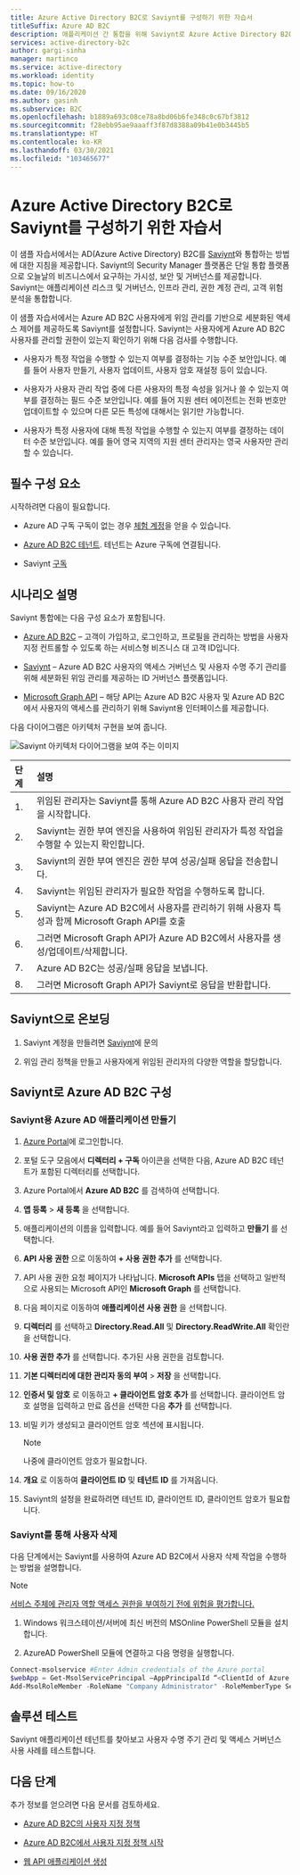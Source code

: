 ```yaml
---
title: Azure Active Directory B2C로 Saviynt를 구성하기 위한 자습서
titleSuffix: Azure AD B2C
description: 애플리케이션 간 통합을 위해 Saviynt로 Azure Active Directory B2C를 구성하여 IT 현대화를 간소화하고 보안, 거버넌스 및 규정 준수를 강화하도록 하는 자습서입니다. 
services: active-directory-b2c
author: gargi-sinha
manager: martinco
ms.service: active-directory
ms.workload: identity
ms.topic: how-to
ms.date: 09/16/2020
ms.author: gasinh
ms.subservice: B2C
ms.openlocfilehash: b1889a693c08ce78a8bd06b6fe348c0c67bf3812
ms.sourcegitcommit: f28ebb95ae9aaaff3f87d8388a09b41e0b3445b5
ms.translationtype: HT
ms.contentlocale: ko-KR
ms.lasthandoff: 03/30/2021
ms.locfileid: "103465677"
---
```

# <a name="tutorial-for-configuring-saviynt-with-azure-active-directory-b2c"></a>Azure Active Directory B2C로 Saviynt를 구성하기 위한 자습서

이 샘플 자습서에서는 AD(Azure Active Directory) B2C를 [Saviynt](https://saviynt.com/integrations/azure-ad/for-b2c/)와 통합하는 방법에 대한 지침을 제공합니다. Saviynt의 Security Manager 플랫폼은 단일 통합 플랫폼으로 오늘날의 비즈니스에서 요구하는 가시성, 보안 및 거버넌스를 제공합니다. Saviynt는 애플리케이션 리스크 및 거버넌스, 인프라 관리, 권한 계정 관리, 고객 위험 분석을 통합합니다.

이 샘플 자습서에서는 Azure AD B2C 사용자에게 위임 관리를 기반으로 세분화된 액세스 제어를 제공하도록 Saviynt를 설정합니다. Saviynt는 사용자에게 Azure AD B2C 사용자를 관리할 권한이 있는지 확인하기 위해 다음 검사를 수행합니다.

- 사용자가 특정 작업을 수행할 수 있는지 여부를 결정하는 기능 수준 보안입니다. 예를 들어 사용자 만들기, 사용자 업데이트, 사용자 암호 재설정 등이 있습니다.

- 사용자가 사용자 관리 작업 중에 다른 사용자의 특정 속성을 읽거나 쓸 수 있는지 여부를 결정하는 필드 수준 보안입니다. 예를 들어 지원 센터 에이전트는 전화 번호만 업데이트할 수 있으며 다른 모든 특성에 대해서는 읽기만 가능합니다.

- 사용자가 특정 사용자에 대해 특정 작업을 수행할 수 있는지 여부를 결정하는 데이터 수준 보안입니다. 예를 들어 영국 지역의 지원 센터 관리자는 영국 사용자만 관리할 수 있습니다.

## <a name="prerequisites"></a>필수 구성 요소

시작하려면 다음이 필요합니다.

- Azure AD 구독 구독이 없는 경우 [체험 계정](https://azure.microsoft.com/free/)을 얻을 수 있습니다.

- [Azure AD B2C 테넌트](./tutorial-create-tenant.md). 테넌트는 Azure 구독에 연결됩니다.

- Saviynt [구독](https://saviynt.com/contact-us/)

## <a name="scenario-description"></a>시나리오 설명

Saviynt 통합에는 다음 구성 요소가 포함됩니다.

- [Azure AD B2C](https://azure.microsoft.com/services/active-directory/external-identities/b2c/) – 고객이 가입하고, 로그인하고, 프로필을 관리하는 방법을 사용자 지정 컨트롤할 수 있도록 하는 서비스형 비즈니스 대 고객 ID입니다.

- [Saviynt](https://saviynt.com/integrations/azure-ad/for-b2c/) – Azure AD B2C 사용자의 액세스 거버넌스 및 사용자 수명 주기 관리를 위해 세분화된 위임 관리를 제공하는 ID 거버넌스 플랫폼입니다.  

- [Microsoft Graph API](/graph/use-the-api) – 해당 API는 Azure AD B2C 사용자 및 Azure AD B2C에서 사용자의 액세스를 관리하기 위해 Saviynt용 인터페이스를 제공합니다.

다음 다이어그램은 아키텍처 구현을 보여 줍니다.

![Saviynt 아키텍처 다이어그램을 보여 주는 이미지](./media/partner-saviynt/saviynt-architecture-diagram.png)

|단계 | 설명 |
|:-----| :-----------|
| 1. | 위임된 관리자는 Saviynt를 통해 Azure AD B2C 사용자 관리 작업을 시작합니다.
| 2. | Saviynt는 권한 부여 엔진을 사용하여 위임된 관리자가 특정 작업을 수행할 수 있는지 확인합니다.
| 3. | Saviynt의 권한 부여 엔진은 권한 부여 성공/실패 응답을 전송합니다.
| 4. | Saviynt는 위임된 관리자가 필요한 작업을 수행하도록 합니다.
| 5. | Saviynt는 Azure AD B2C에서 사용자를 관리하기 위해 사용자 특성과 함께 Microsoft Graph API를 호출
| 6. | 그러면 Microsoft Graph API가 Azure AD B2C에서 사용자를 생성/업데이트/삭제합니다.
| 7. | Azure AD B2C는 성공/실패 응답을 보냅니다.
| 8. | 그러면 Microsoft Graph API가 Saviynt로 응답을 반환합니다.

## <a name="onboard-with-saviynt"></a>Saviynt으로 온보딩

1. Saviynt 계정을 만들려면 [Saviynt](https://saviynt.com/contact-us/)에 문의

2. 위임 관리 정책을 만들고 사용자에게 위임된 관리자의 다양한 역할을 할당합니다.

## <a name="configure-azure-ad-b2c-with-saviynt"></a>Saviynt로 Azure AD B2C 구성

### <a name="create-an-azure-ad-application-for-saviynt"></a>Saviynt용 Azure AD 애플리케이션 만들기

1. [Azure Portal](https://portal.azure.com/#home)에 로그인합니다.

2. 포털 도구 모음에서 **디렉터리 + 구독** 아이콘을 선택한 다음, Azure AD B2C 테넌트가 포함된 디렉터리를 선택합니다.

3. Azure Portal에서 **Azure AD B2C** 를 검색하여 선택합니다.

4. **앱 등록** > **새 등록** 을 선택합니다.

5. 애플리케이션의 이름을 입력합니다. 예를 들어 Saviynt라고 입력하고 **만들기** 를 선택합니다.

6. **API 사용 권한** 으로 이동하여 **+ 사용 권한 추가** 를 선택합니다.

7. API 사용 권한 요청 페이지가 나타납니다. **Microsoft APIs** 탭을 선택하고 일반적으로 사용되는 Microsoft API인 **Microsoft Graph** 를 선택합니다.

8. 다음 페이지로 이동하여 **애플리케이션 사용 권한** 을 선택합니다.

9. **디렉터리** 를 선택하고 **Directory.Read.All** 및 **Directory.ReadWrite.All** 확인란을 선택합니다.

10. **사용 권한 추가** 를 선택합니다. 추가된 사용 권한을 검토합니다.

11. **기본 디렉터리에 대한 관리자 동의 부여** > **저장** 을 선택합니다.

12. **인증서 및 암호** 로 이동하고 **+ 클라이언트 암호 추가** 를 선택합니다. 클라이언트 암호 설명을 입력하고 만료 옵션을 선택한 다음 **추가** 를 선택합니다.

13. 비밀 키가 생성되고 클라이언트 암호 섹션에 표시됩니다.

    >[!NOTE]
    > 나중에 클라이언트 암호가 필요합니다.

14. **개요** 로 이동하여 **클라이언트 ID** 및 **테넌트 ID** 를 가져옵니다.

15. Saviynt의 설정을 완료하려면 테넌트 ID, 클라이언트 ID, 클라이언트 암호가 필요합니다.

### <a name="enable-saviynt-to-delete-users"></a>Saviynt를 통해 사용자 삭제

다음 단계에서는 Saviynt를 사용하여 Azure AD B2C에서 사용자 삭제 작업을 수행하는 방법을 설명합니다.

>[!NOTE]
>[서비스 주체에 관리자 역할 액세스 권한을 부여하기 전에 위험을 평가합니다.](../active-directory/develop/app-objects-and-service-principals.md)

1. Windows 워크스테이션/서버에 최신 버전의 MSOnline PowerShell 모듈을 설치합니다.

2. AzureAD PowerShell 모듈에 연결하고 다음 명령을 실행합니다.

```powershell
Connect-msolservice #Enter Admin credentials of the Azure portal
$webApp = Get-MsolServicePrincipal –AppPrincipalId “<ClientId of Azure AD Application>”
Add-MsolRoleMember -RoleName "Company Administrator" -RoleMemberType ServicePrincipal -RoleMemberObjectId $webApp.ObjectId
```

## <a name="test-the-solution"></a>솔루션 테스트

Saviynt 애플리케이션 테넌트를 찾아보고 사용자 수명 주기 관리 및 액세스 거버넌스 사용 사례를 테스트합니다.

## <a name="next-steps"></a>다음 단계

추가 정보를 얻으려면 다음 문서를 검토하세요.

- [Azure AD B2C의 사용자 지정 정책](./custom-policy-overview.md)

- [Azure AD B2C에서 사용자 지정 정책 시작](./custom-policy-get-started.md?tabs=applications)

- [웹 API 애플리케이션 생성](./add-web-api-application.md)